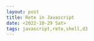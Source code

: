```yaml
---
layout: post
title: Rete in Javascript
date: <2022-10-29 Sat>
tags: javascript,rete,shell,d3
---
```


